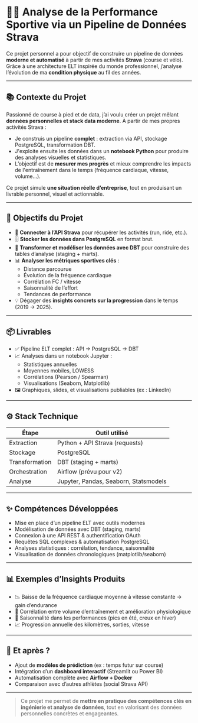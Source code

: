 # 🏃‍♂️ Analyse de la Performance Sportive via un Pipeline de Données Strava

Ce projet personnel a pour objectif de construire un pipeline de données **moderne et automatisé** à partir de mes activités **Strava** (course et vélo). Grâce à une architecture ELT inspirée du monde professionnel, j’analyse l’évolution de ma **condition physique** au fil des années.

---

## 📚 Contexte du Projet

Passionné de course à pied et de data, j’ai voulu créer un projet mêlant **données personnelles et stack data moderne**. À partir de mes propres activités Strava :

- Je construis un pipeline **complet** : extraction via API, stockage PostgreSQL, transformation DBT.
- J'exploite ensuite les données dans un **notebook Python** pour produire des analyses visuelles et statistiques.
- L’objectif est de **mesurer mes progrès** et mieux comprendre les impacts de l'entraînement dans le temps (fréquence cardiaque, vitesse, volume…).

Ce projet simule **une situation réelle d’entreprise**, tout en produisant un livrable personnel, visuel et actionnable.

---

## 🎯 Objectifs du Projet

- 🔌 **Connecter à l’API Strava** pour récupérer les activités (run, ride, etc.).
- 🗄️ **Stocker les données dans PostgreSQL** en format brut.
- 🔧 **Transformer et modéliser les données avec DBT** pour construire des tables d’analyse (staging + marts).
- 📊 **Analyser les métriques sportives clés** :
  - Distance parcourue
  - Évolution de la fréquence cardiaque
  - Corrélation FC / vitesse
  - Saisonnalité de l’effort
  - Tendances de performance
- 💡 Dégager des **insights concrets sur la progression** dans le temps (2019 → 2025).

---

## 📦 Livrables

- ✅ Pipeline ELT complet : API → PostgreSQL → DBT
- 📈 Analyses dans un notebook Jupyter :
  - Statistiques annuelles
  - Moyennes mobiles, LOWESS
  - Corrélations (Pearson / Spearman)
  - Visualisations (Seaborn, Matplotlib)
- 🖼️ Graphiques, slides, et visualisations publiables (ex : LinkedIn)

---

## ⚙️ Stack Technique

| Étape         | Outil utilisé                     |
|---------------|-----------------------------------|
| Extraction    | Python + API Strava (requests)    |
| Stockage      | PostgreSQL                        |
| Transformation| DBT (staging + marts)             |
| Orchestration | Airflow (prévu pour v2)           |
| Analyse       | Jupyter, Pandas, Seaborn, Statsmodels |

---

## ✨ Compétences Développées

- Mise en place d’un pipeline ELT avec outils modernes
- Modélisation de données avec DBT (staging, marts)
- Connexion à une API REST & authentification OAuth
- Requêtes SQL complexes & automatisation PostgreSQL
- Analyses statistiques : corrélation, tendance, saisonnalité
- Visualisation de données chronologiques (matplotlib/seaborn)

---

## 📊 Exemples d’Insights Produits

- 📉 Baisse de la fréquence cardiaque moyenne à vitesse constante → gain d’endurance
- 🔁 Corrélation entre volume d’entraînement et amélioration physiologique
- 📆 Saisonnalité dans les performances (pics en été, creux en hiver)
- 📈 Progression annuelle des kilomètres, sorties, vitesse

---

## 🚀 Et après ?

- Ajout de **modèles de prédiction** (ex : temps futur sur course)
- Intégration d’un **dashboard interactif** (Streamlit ou Power BI)
- Automatisation complète avec **Airflow + Docker**
- Comparaison avec d’autres athlètes (social Strava API)

---

> Ce projet me permet de **mettre en pratique des compétences clés en ingénierie et analyse de données**, tout en valorisant des données personnelles concrètes et engageantes.
